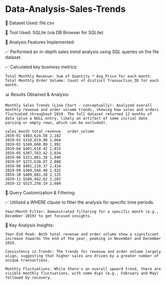 # Data-Analysis-Sales-Trends

📌 Dataset Used: file.csv

📌 Tool Used: SQLite (via DB Browser for SQLite)

🔧 Analysis Features Implemented:

✅ Performed an in-depth sales trend analysis using SQL queries on the file dataset.

✅ Calculated key business metrics:

    Total Monthly Revenue: Sum of Quantity * Avg_Price for each month.
    Total Monthly Order Volume: Count of distinct Transaction_ID for each month.

📊 Results Obtained & Analysis:

    Monthly Sales Trends (Line Chart - conceptually): Analyzed overall monthly revenue and order volume trends, showing how sales and orders fluctuated throughout 2019. The full dataset returned 12 months of data (plus a NULL entry, likely an artifact of some initial date parsing or empty rows, which can be excluded).

    sales_month	total_revenue	order_volume
    2019-01	$403,624.58	2,102
    2019-02	$310,819.80	1,664
    2019-03	$349,608.09	1,991
    2019-04	$401,618.42	1,813
    2019-05	$307,763.42	2,034
    2019-06	$321,081.38	1,940
    2019-07	$372,638.07	2,080
    2019-08	$401,210.37	2,414
    2019-09	$360,548.40	1,932
    2019-10	$409,681.28	2,125
    2019-11	$508,942.62	2,282
    2019-12	$523,258.19	2,684

🧩 Query Customization & Filtering:

✅ Utilized a WHERE clause to filter the analysis for specific time periods.

    Year/Month Filter: Demonstrated filtering for a specific month (e.g., December 2019) to get focused insights.

🎯 Key Analysis Insights:

    Year-End Peak: Both total revenue and order volume show a significant increase towards the end of the year, peaking in November and December 2019.

    Consistency in Trends: The trends for revenue and order volume largely align, suggesting that higher sales are driven by a greater number of unique transactions.

    Monthly Fluctuations: While there's an overall upward trend, there are visible monthly fluctuations, with some dips (e.g., February and May) followed by recovery.
